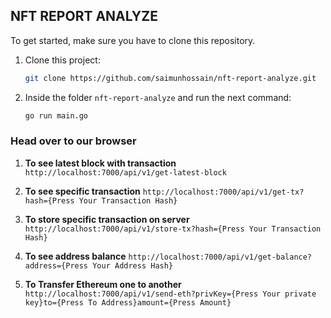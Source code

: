 ## NFT REPORT ANALYZE

To get started, make sure you have to clone this repository.

1. Clone this project:

   ```sh
   git clone https://github.com/saimunhossain/nft-report-analyze.git
   ```
2. Inside the folder `nft-report-analyze` and run the next command:

   ```sh
   go run main.go
   ```

### Head over to our browser

1. **To see latest block with transaction** `http://localhost:7000/api/v1/get-latest-block`

2. **To see specific transaction** `http://localhost:7000/api/v1/get-tx?hash={Press Your Transaction Hash}`

3. **To store specific transaction on server** `http://localhost:7000/api/v1/store-tx?hash={Press Your Transaction Hash}`

4. **To see address balance** `http://localhost:7000/api/v1/get-balance?address={Press Your Address Hash}`

5. **To Transfer Ethereum one to another** `http://localhost:7000/api/v1/send-eth?privKey={Press Your private key}to={Press To Address}amount={Press Amount}`